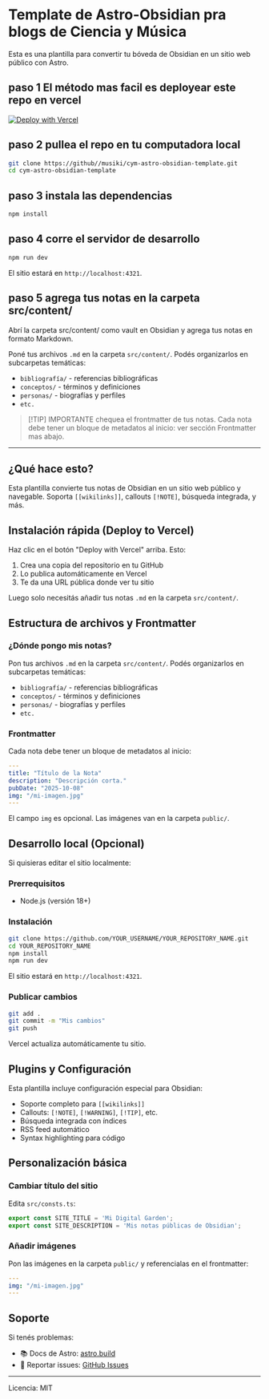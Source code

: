 # Template de Astro-Obsidian pra blogs de Ciencia y Música 

Esta es una plantilla para convertir tu bóveda de Obsidian en un sitio web público con Astro. 



## paso 1 El método mas facil es deployear este repo en vercel


[![Deploy with Vercel](https://vercel.com/button)](https://vercel.com/new/clone?repository-url=https://github.com/YOUR_USERNAME/YOUR_REPOSITORY_NAME)

## paso 2 pullea el repo en tu computadora local 

```bash
git clone https://github//musiki/cym-astro-obsidian-template.git
cd cym-astro-obsidian-template
```

## paso 3 instala las dependencias

```bash
npm install
``` 

## paso 4 corre el servidor de desarrollo

```bash
npm run dev
``` 

El sitio estará en `http://localhost:4321`.

## paso 5 agrega tus notas en la carpeta src/content/   

Abrí la carpeta src/content/ como vault en Obsidian y agrega tus notas en formato Markdown.

Poné tus archivos `.md` en la carpeta `src/content/`. Podés organizarlos en subcarpetas temáticas:
- `bibliografía/` - referencias bibliográficas
- `conceptos/` - términos y definiciones
- `personas/` - biografías y perfiles
- `etc.`    

> [!TIP] IMPORTANTE 
chequea el frontmatter de tus notas. Cada nota debe tener un bloque de metadatos al inicio: ver sección Frontmatter mas abajo.

---

## ¿Qué hace esto?

Esta plantilla convierte tus notas de Obsidian en un sitio web público y navegable. Soporta `[[wikilinks]]`, callouts `[!NOTE]`, búsqueda integrada, y más.

## Instalación rápida (Deploy to Vercel)

Haz clic en el botón "Deploy with Vercel" arriba. Esto:
1. Crea una copia del repositorio en tu GitHub
2. Lo publica automáticamente en Vercel
3. Te da una URL pública donde ver tu sitio

Luego solo necesitás añadir tus notas `.md` en la carpeta `src/content/`.

## Estructura de archivos y Frontmatter

### ¿Dónde pongo mis notas?

Pon tus archivos `.md` en la carpeta `src/content/`. Podés organizarlos en subcarpetas temáticas:
- `bibliografía/` - referencias bibliográficas
- `conceptos/` - términos y definiciones
- `personas/` - biografías y perfiles
- `etc.`

### Frontmatter

Cada nota debe tener un bloque de metadatos al inicio:

```yaml
---
title: "Título de la Nota"
description: "Descripción corta."
pubDate: "2025-10-08"
img: "/mi-imagen.jpg"
---
```

El campo `img` es opcional. Las imágenes van en la carpeta `public/`.

## Desarrollo local (Opcional)

Si quisieras editar el sitio localmente:

### Prerrequisitos

- Node.js (versión 18+)

### Instalación

```bash
git clone https://github.com/YOUR_USERNAME/YOUR_REPOSITORY_NAME.git
cd YOUR_REPOSITORY_NAME
npm install
npm run dev
```

El sitio estará en `http://localhost:4321`.

### Publicar cambios

```bash
git add .
git commit -m "Mis cambios"
git push
```

Vercel actualiza automáticamente tu sitio.

## Plugins y Configuración

Esta plantilla incluye configuración especial para Obsidian:

- Soporte completo para `[[wikilinks]]`
- Callouts: `[!NOTE]`, `[!WARNING]`, `[!TIP]`, etc.
- Búsqueda integrada con índices
- RSS feed automático
- Syntax highlighting para código

## Personalización básica

### Cambiar título del sitio

Edita `src/consts.ts`:

```typescript
export const SITE_TITLE = 'Mi Digital Garden';
export const SITE_DESCRIPTION = 'Mis notas públicas de Obsidian';
```

### Añadir imágenes

Pon las imágenes en la carpeta `public/` y referencialas en el frontmatter:

```yaml
---
img: "/mi-imagen.jpg"
---
```

## Soporte

Si tenés problemas:
- 📚 Docs de Astro: [astro.build](https://astro.build)
- 💬 Reportar issues: [GitHub Issues](https://github.com/YOUR_USERNAME/YOUR_REPOSITORY_NAME/issues)

---

Licencia: MIT
